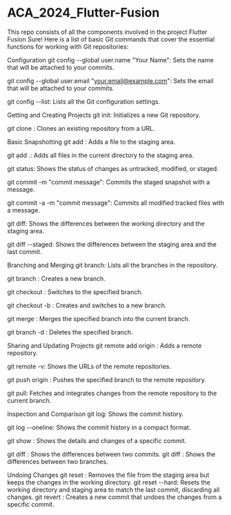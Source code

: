 # ACA_2024_Flutter-Fusion
This repo consists of all the components involved in the project Flutter Fusion
Sure! Here is a list of basic Git commands that cover the essential functions for working with Git repositories:

Configuration
git config --global user.name "Your Name": Sets the name that will be attached to your commits.

git config --global user.email "your.email@example.com": Sets the email that will be attached to your commits.

git config --list: Lists all the Git configuration settings.

Getting and Creating Projects
git init: Initializes a new Git repository.

git clone : Clones an existing repository from a URL.

Basic Snapshotting
git add : Adds a file to the staging area.

git add .: Adds all files in the current directory to the staging area.

git status: Shows the status of changes as untracked, modified, or staged.

git commit -m "commit message": Commits the staged snapshot with a message.

git commit -a -m "commit message": Commits all modified tracked files with a message.

git diff: Shows the differences between the working directory and the staging area.

git diff --staged: Shows the differences between the staging area and the last commit.

Branching and Merging
git branch: Lists all the branches in the repository.

git branch : Creates a new branch.

git checkout : Switches to the specified branch.

git checkout -b : Creates and switches to a new branch.

git merge : Merges the specified branch into the current branch.

git branch -d : Deletes the specified branch.

Sharing and Updating Projects
git remote add origin : Adds a remote repository.

git remote -v: Shows the URLs of the remote repositories.

git push origin : Pushes the specified branch to the remote repository.

git pull: Fetches and integrates changes from the remote repository to the current branch.

Inspection and Comparison
git log: Shows the commit history.

git log --oneline: Shows the commit history in a compact format.

git show : Shows the details and changes of a specific commit.

git diff : Shows the differences between two commits. git diff : Shows the differences between two branches.

Undoing Changes
git reset : Removes the file from the staging area but keeps the changes in the working directory. git reset --hard: Resets the working directory and staging area to match the last commit, discarding all changes. git revert : Creates a new commit that undoes the changes from a specific commit.
